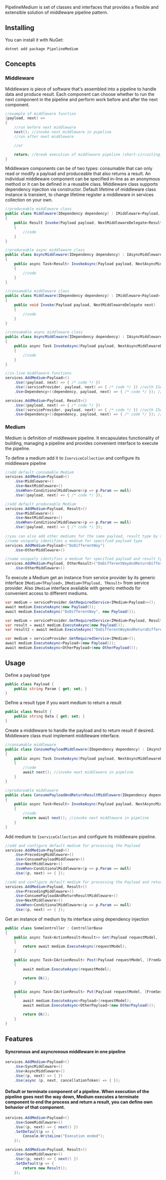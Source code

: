 PipelineMedium is set of classes and interfaces that provides a flexible and extensible solution of middleware pipeline pattern.

## Installing

You can install it with NuGet:

    dotnet add package PipelineMedium

## Concepts

### Middleware

Middleware is piece of software that's assembled into a pipeline to handle data and produce result. Each component can choose whether to run the next component in the pipeline and perform work before and after the next component. 
```csharp
//example of middleware function
(payload, next) =>
{
    //run before next middleware 
    next(); //invoke next middleware in pipeline
    //run after next middleware 

    //or

    return; //break execution of middleware pipeline (short-circuiting)
}
```
Middleware components can be of two types: consumable that can only read or modify a payload and produceable that also returns a result. 
An individual middleware component can be specified in-line as an anonymous method or it can be defined in a reusable class. Middleware class supports dependency injection via constructor. Default lifetime of middleware class instance is transient, to change lifetime register a middleware in services collection on your own.
```csharp
//produceable middleware class
public class Middleware(IDependency dependency) : IMiddleware<Payload, Result>
{
    public Result Invoke(Payload payload, NextMiddlewareDelegate<Result> next)
    {
        //code
    }
}

//produceable async middleware class
public class AsyncMiddleware(IDependency dependency) : IAsyncMiddleware<Payload, Result>
{
    public async Task<Result> InvokeAsync(Payload payload, NextAsyncMiddlewareDelegate<Result> next)
    {
        //code
    }
}

//consumable middleware class
public class Middleware(IDependency dependency) : IMiddleware<Payload>
{
    public void Invoke(Payload payload, NextMiddlewareDelegate next)
    {
        //code
    }
}

//consumable async middleware class
public class AsyncMiddleware(IDependency dependency) : IAsyncMiddleware<Payload>
{
    public async Task InvokeAsync(Payload payload, NextAsyncMiddlewareDelegate next)
    {
        //code
    }
}

//in-line middleware functions
services.AddMedium<Payload>()
    .Use((payload, next) => { /* code */ })
    .Use((serviceProvider, payload, next) => { /* code */ }) //with IServiceProvider
    .Use<Dependency>((dependency, payload, next) => { /* code */ }); //with Dependency provided

services.AddMedium<Payload, Result>()
    .Use((payload, next) => { /* code */ })
    .Use((serviceProvider, payload, next) => { /* code */ }) //with IServiceProvider
    .Use<Dependency>((dependency, payload, next) => { /* code */ }); //with Dependency provided
```

### Medium

Medium is definition of middleware pipeline. It encapsulates functionality of building, managing a pipeline and provides convenient interface to execute the pipeline.

To define a medium add it to `IserviceCollection` and configure its middleware pipeline
```csharp
//add default consumable Medium
services.AddMedium<Payload>()
    .Use<Middleware>()
    .Use<NextMiddleware>()
    .UseWhen<ConditionalMiddleware>(p => p.Param == null)
    .Use((payload, next) => { /* code */ });

//add default produceable Medium 
services.AddMedium<Payload, Result>()
    .Use<Middleware>()
    .Use<NextMiddleware>()
    .UseWhen<ConditionalMiddleware>(p => p.Param == null)
    .Use((payload, next) => { /* code */ });
    
//you can also add other mediums for the same payload, result type by specifying a name (default name is "Default")
//name uniquely identifies a medium for specified payload type
services.AddMedium<Payload>("DoDifferentWay")
    .Use<OtherMiddleware>()

//name uniquely identifies a medium for specified payload and result types combination
services.AddMedium<Payload, OtherResult>("DoDifferentWayAndReturnDifferentResult")
    .Use<OtherMiddleware>()
```
To execute a Medium get an instance from service provider by its generic interface `IMedium<TPayload>`, `IMedium<TPayload, TResult>` from service provider.
Also `IMedium` interface available with generic methods for convenient access to different mediums.
```csharp
var medium = serviceProvider.GetRequiredService<IMedium<Payload>>();
await medium.ExecuteAsync(new Payload());
await medium.ExecuteAsync("DoDifferentWay", new Payload());

var medium = serviceProvider.GetRequiredService<IMedium<Payload, Result>>();
var result = await medium.ExecuteAsync(new Payload());
var result2 = await medium.ExecuteAsync("DoDifferentWayAndReturnDifferentResult", new Payload());

var medium = serviceProvider.GetRequiredService<IMedium>();
await medium.ExecuteAsync<Payload>(new Payload());
await medium.ExecuteAsync<OtherPayload>(new OtherPayload());
```

## Usage

Define a payload type
```csharp
public class Payload {
    public string Param { get; set; }
}
```
Define a result type if you want medium to return a result
```csharp
public class Result {
    public string Data { get; set; }
}
```
Create a middleware to handle the payload and to return result if desired. Middleware class must implement middleware interface.
```csharp
//consumable middleware
public class ConsumePayloadMiddleware(IDependency dependency) : IAsyncMiddleware<Payload>
{
    public async Task InvokeAsync(Payload payload, NextAsyncMiddlewareDelegate next)
    {
        //code
        await next(); //invoke next middleware in pipeline
    }
}

//produceable middleware
public class ConsumePayloadAndReturnResultMiddleware(IDependency dependency) : IAsyncMiddleware<Payload, Result>
{
    public async Task<Result> InvokeAsync(Payload payload, NextAsyncMiddlewareDelegate<Result> next)
    {
        //code
        return await next(); //invoke next middleware in pipeline
    }
}
```
Add medium to `IserviceCollection` and configure its middleware pipeline.
```csharp
//add and configure default medium for processing the Payload
services.AddMedium<Payload>()
    .Use<PrecedingMiddleware>()
    .Use<ConsumePayloadMiddleware>()
    .Use<NextMiddleware>()
    .UseWhen<ConditionalMiddleware>(p => p.Param == null)
    .Use((p, next) => { });

//add and configure default medium for processing the Payload and return the Result
services.AddMedium<Payload, Result>()
    .Use<PrecedingMiddleware>()
    .Use<ConsumePayloadAndReturnResultMiddleware>()
    .Use<NextMiddleware>()
    .UseWhen<ConditionalMiddleware>(p => p.Param == null)
    .Use((p, next) => { });
```
Get an instance of medium by its interface using dependency injection
```csharp
public class SomeController : ControllerBase
{
    public async Task<ActionResult<Result>> Get(Payload requestModel, [FromServices] IMedium<Payload, Result> medium)
    {
        return await medium.ExecuteAsync(requestModel);
    }

    public async Task<IActionResult> Post(Payload requestModel, [FromServices] IMedium<Payload> medium)
    {
        await medium.ExecuteAsync(requestModel);

        return Ok();
    }

    public async Task<IActionResult> Put(Payload requestModel, [FromServices] IMedium medium)
    {
        await medium.ExecuteAsync<Payload>(requestModel);
        await medium.ExecuteAsync<OtherPayload>(new OtherPayload());

        return Ok();
    }
}
```

## Features

#### Syncronous and asyncronous middleware in one pipeline
```csharp
services.AddMedium<Payload>()
    .Use<SyncMiddleware>()
    .Use<AsyncMiddleware>()
    .Use((p, next) => { })
    .Use(async (p, next, cancellationToken) => { });
```

#### Default or terminate component of a pipeline. When execution of the pipeline goes next the way down, Medium executes a terminate component to end the process and return a result, you can define own behavior of that component.
```csharp
services.AddMedium<Payload>()
    .Use<SomeMiddleware>()
    .Use((p, next) => { next() })
    .SetDefault(p => {
        Console.WriteLine("Execution ended");
    });

services.AddMedium<Payload, Result>()
    .Use<SomeMiddleware>()
    .Use((p, next) => { next() })
    .SetDefault(p => {
        return new Result();
    });
```